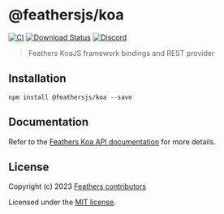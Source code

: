 # @feathersjs/koa

[![CI](https://github.com/feathersjs/feathers/workflows/CI/badge.svg)](https://github.com/feathersjs/feathers/actions?query=workflow%3ACI)
[![Download Status](https://img.shields.io/npm/dm/@feathersjs/koa.svg?style=flat-square)](https://www.npmjs.com/package/@feathersjs/koa)
[![Discord](https://badgen.net/badge/icon/discord?icon=discord&label)](https://discord.gg/qa8kez8QBx)

> Feathers KoaJS framework bindings and REST provider

## Installation

```
npm install @feathersjs/koa --save
```

## Documentation

Refer to the [Feathers Koa API documentation](https://docs.feathersjs.com/api/koa.html) for more details.

## License

Copyright (c) 2023 [Feathers contributors](https://github.com/feathersjs/feathers/graphs/contributors)

Licensed under the [MIT license](LICENSE).
